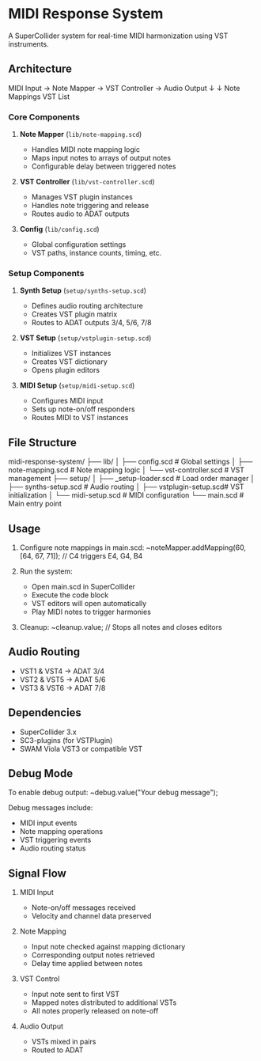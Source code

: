 # MIDI Response System

A SuperCollider system for real-time MIDI harmonization using VST instruments.

## Architecture

MIDI Input → Note Mapper → VST Controller → Audio Output
                ↓             ↓
           Note Mappings    VST List

### Core Components

1. **Note Mapper** (`lib/note-mapping.scd`)
   - Handles MIDI note mapping logic
   - Maps input notes to arrays of output notes
   - Configurable delay between triggered notes

2. **VST Controller** (`lib/vst-controller.scd`)
   - Manages VST plugin instances
   - Handles note triggering and release
   - Routes audio to ADAT outputs

3. **Config** (`lib/config.scd`)
   - Global configuration settings
   - VST paths, instance counts, timing, etc.

### Setup Components

1. **Synth Setup** (`setup/synths-setup.scd`)
   - Defines audio routing architecture
   - Creates VST plugin matrix
   - Routes to ADAT outputs 3/4, 5/6, 7/8

2. **VST Setup** (`setup/vstplugin-setup.scd`)
   - Initializes VST instances
   - Creates VST dictionary
   - Opens plugin editors

3. **MIDI Setup** (`setup/midi-setup.scd`)
   - Configures MIDI input
   - Sets up note-on/off responders
   - Routes MIDI to VST instances

## File Structure

midi-response-system/
├── lib/
│   ├── config.scd         # Global settings
│   ├── note-mapping.scd   # Note mapping logic
│   └── vst-controller.scd # VST management
├── setup/
│   ├── _setup-loader.scd  # Load order manager
│   ├── synths-setup.scd   # Audio routing
│   ├── vstplugin-setup.scd# VST initialization
│   └── midi-setup.scd     # MIDI configuration
└── main.scd               # Main entry point

## Usage

1. Configure note mappings in main.scd:
   ~noteMapper.addMapping(60, [64, 67, 71]);  // C4 triggers E4, G4, B4

2. Run the system:
   - Open main.scd in SuperCollider
   - Execute the code block
   - VST editors will open automatically
   - Play MIDI notes to trigger harmonies

3. Cleanup:
   ~cleanup.value;  // Stops all notes and closes editors

## Audio Routing

- VST1 & VST4 → ADAT 3/4
- VST2 & VST5 → ADAT 5/6
- VST3 & VST6 → ADAT 7/8

## Dependencies

- SuperCollider 3.x
- SC3-plugins (for VSTPlugin)
- SWAM Viola VST3 or compatible VST

## Debug Mode

To enable debug output:
~debug.value("Your debug message");

Debug messages include:
- MIDI input events
- Note mapping operations
- VST triggering events
- Audio routing status

## Signal Flow

1. MIDI Input
   - Note-on/off messages received
   - Velocity and channel data preserved

2. Note Mapping
   - Input note checked against mapping dictionary
   - Corresponding output notes retrieved
   - Delay time applied between notes

3. VST Control
   - Input note sent to first VST
   - Mapped notes distributed to additional VSTs
   - All notes properly released on note-off

4. Audio Output
   - VSTs mixed in pairs
   - Routed to ADAT